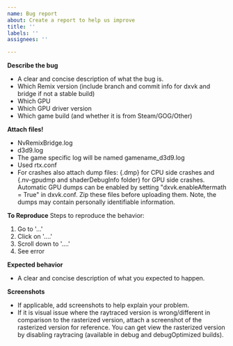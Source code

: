 ```yaml
---
name: Bug report
about: Create a report to help us improve
title: ''
labels: ''
assignees: ''

---
```


**Describe the bug**
- A clear and concise description of what the bug is.
- Which Remix version (include branch and commit info for dxvk and bridge if not a stable build)
- Which GPU
- Which GPU driver version
- Which game build (and whether it is from Steam/GOG/Other)

**Attach files!**
- NvRemixBridge.log
- d3d9.log
- The game specific log will be named gamename_d3d9.log
- Used rtx.conf
- For crashes also attach dump files: {.dmp} for CPU side crashes and {.nv-gpudmp and shaderDebugInfo folder} for GPU side crashes. Automatic GPU dumps can be enabled by setting "dxvk.enableAftermath = True" in dxvk.conf. Zip these files before uploading them.
  Note, the dumps may contain personally identifiable information.

**To Reproduce**
Steps to reproduce the behavior:
1. Go to '...'
2. Click on '....'
3. Scroll down to '....'
4. See error

**Expected behavior**
- A clear and concise description of what you expected to happen.

**Screenshots**
- If applicable, add screenshots to help explain your problem.
- If it is visual issue where the raytraced version is wrong/different in comparison to the rasterized version, attach a screenshot of the rasterized version for reference. You can get view the rasterized version by disabling raytracing (available in debug and debugOptimized builds).
